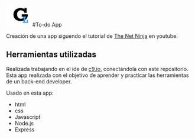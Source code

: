 ![Mi Logo](https://github.com/gabolopez90/gabolopez90.github.io/blob/master/img/GL.ico)
#To-do App

Creación de una app siguendo el tutorial de [The Net Ninja](https://www.youtube.com/channel/UCW5YeuERMmlnqo4oq8vwUpg) en youtube. 

## Herramientas utilizadas

Realizada trabajando en el ide de [c9.io](https://c9.io), conectándola con este repositorio. Esta app realizada con el objetivo de aprender y practicar las herramientas de un back-end developer.

 Usado en esta app:
  * html
  * css
  * Javascript
  * Node.js
  * Express
